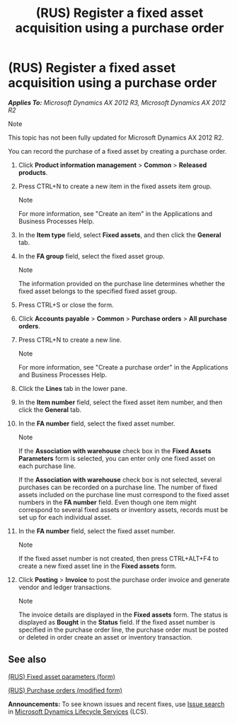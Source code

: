 ﻿---
title: (RUS) Register a fixed asset acquisition using a purchase order
TOCTitle: (RUS) Register a fixed asset acquisition using a purchase order
ms:assetid: b56fb8c8-1d33-4cfe-8905-fc36bb6f73c6
ms:mtpsurl: https://technet.microsoft.com/en-us/library/JJ711538(v=AX.60)
ms:contentKeyID: 49387863
ms.date: 04/18/2014
mtps_version: v=AX.60
---

# (RUS) Register a fixed asset acquisition using a purchase order 


_**Applies To:** Microsoft Dynamics AX 2012 R3, Microsoft Dynamics AX 2012 R2_


> [!NOTE]
> <P>This topic has not been fully updated for Microsoft Dynamics AX 2012 R2.</P>



You can record the purchase of a fixed asset by creating a purchase order.

1.  Click **Product information management** \> **Common** \> **Released products**.

2.  Press CTRL+N to create a new item in the fixed assets item group.
    

    > [!NOTE]
    > <P>For more information, see "Create an item" in the Applications and Business Processes Help.</P>



3.  In the **Item type** field, select **Fixed assets**, and then click the **General** tab.

4.  In the **FA group** field, select the fixed asset group.
    

    > [!NOTE]
    > <P>The information provided on the purchase line determines whether the fixed asset belongs to the specified fixed asset group.</P>



5.  Press CTRL+S or close the form.

6.  Click **Accounts payable** \> **Common** \> **Purchase orders** \> **All purchase orders**.

7.  Press CTRL+N to create a new line.
    

    > [!NOTE]
    > <P>For more information, see "Create a purchase order" in the Applications and Business Processes Help.</P>



8.  Click the **Lines** tab in the lower pane.

9.  In the **Item number** field, select the fixed asset item number, and then click the **General** tab.

10. In the **FA number** field, select the fixed asset number.
    

    > [!NOTE]
    > <P>If the <STRONG>Association with warehouse</STRONG> check box in the <STRONG>Fixed Assets Parameters</STRONG> form is selected, you can enter only one fixed asset on each purchase line.</P>
    > <P>If the <STRONG>Association with warehouse</STRONG> check box is not selected, several purchases can be recorded on a purchase line. The number of fixed assets included on the purchase line must correspond to the fixed asset numbers in the <STRONG>FA number</STRONG> field. Even though one item might correspond to several fixed assets or inventory assets, records must be set up for each individual asset.</P>



11. In the **FA number** field, select the fixed asset number.
    

    > [!NOTE]
    > <P>If the fixed asset number is not created, then press CTRL+ALT+F4 to create a new fixed asset line in the <STRONG>Fixed assets</STRONG> form.</P>



12. Click **Posting** \> **Invoice** to post the purchase order invoice and generate vendor and ledger transactions.
    

    > [!NOTE]
    > <P>The invoice details are displayed in the <STRONG>Fixed assets</STRONG> form. The status is displayed as <STRONG>Bought</STRONG> in the <STRONG>Status</STRONG> field. If the fixed asset number is specified in the purchase order line, the purchase order must be posted or deleted in order create an asset or inventory transaction.</P>



## See also

[(RUS) Fixed asset parameters (form)](https://technet.microsoft.com/en-us/library/jj721462\(v=ax.60\))

[(RUS) Purchase orders (modified form)](https://technet.microsoft.com/en-us/library/jj733294\(v=ax.60\))

  
**Announcements:** To see known issues and recent fixes, use [Issue search](http://go.microsoft.com/fwlink/?linkid=389258) in [Microsoft Dynamics Lifecycle Services](http://go.microsoft.com/fwlink/?linkid=306505) (LCS).

